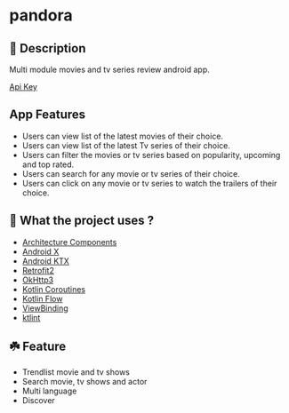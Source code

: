 # pandora

## :scroll: Description
Multi module movies and tv series review android app. 

[Api Key](https://www.themoviedb.org/documentation/api)

## App Features
* Users can view list of the latest movies of their choice.
* Users can view list of the latest Tv series of their choice.
* Users can filter the movies or tv series based on popularity, upcoming and top rated.
* Users can search for any movie or tv series of their choice.
* Users can click on any movie or tv series to watch the trailers of their choice.

## :rocket: What the project uses ?
* [Architecture Components](https://developer.android.com/topic/libraries/architecture/)
* [Android X](https://developer.android.com/jetpack/androidx) 
* [Android KTX](https://developer.android.com/kotlin/ktx.html) 
* [Retrofit2](https://square.github.io/retrofit/)
* [OkHttp3](https://github.com/square/okhttp)
* [Kotlin Coroutines](https://developer.android.com/kotlin/coroutines)
* [Kotlin Flow](https://developer.android.com/kotlin/flow)
* [ViewBinding](https://developer.android.com/topic/libraries/view-binding)
* [ktlint](https://ktlint.github.io/)


## ☘️ Feature
* Trendlist movie and tv shows
* Search movie, tv shows and actor
* Multi language
* Discover
